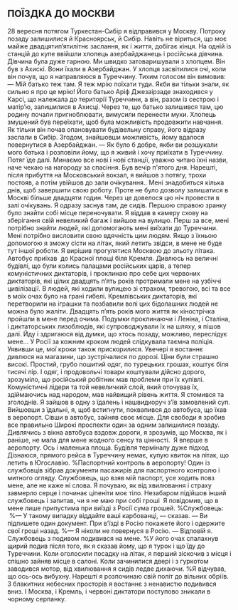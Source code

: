 ## ПОЇЗДКА ДО МОСКВИ

28 вересня потягом Туркестан-Сибір я відправився у Москву.
Потроху позаду залишилися й Красноярськ, й Сибір.
Навіть не віриться, що моє майже двадцятип’ятилітнє заслання, як і життя, добігає кінця.
На одній із станцій до купе ввійшли хлопець азербайджанець і російська дівчина.
Дівчина була дуже гарною.
Ми швидко затоваришували з хлопцем.
Він був з Ахискі.
Вони їхали в Азербайджан.
У хлопця засвітилися очі, коли він почув, що я направляюся в Туреччину.
Тихим голосом він вимовив:
— Мій батько теж там.
Я теж мрію поїхати туди.
Якби ви тільки знали, як сильно я про це мрію!
Його батько Аріф Джезаірзаде знаходився у Карсі, що належала до території Туреччини, а він, разом із сестрою і матір’ю, залишилися в Ахисці.
Через те, що батько залишився там, цю родину почали пригноблювати, вимусили перенести муки.
Хлопець змушений був переїхати, щоб була можливість продовжити навчання.
Як тільки він почав опановувати будівельну справу, його відразу заслали в Сибір.
Згодом, знайшовши можливість, йому вдалося повернутися в Азербайджан.
— Як було б добре, якби ви розшукали мого батька і розповіли йому, що я живий і хочу приїхати в Туреччину.
Потяг їде далі.
Минаємо все нові і нові станції, уважно читаю їхні назви, наче чекаю на нагороду за спасіння.
Був вечір п'ятого дня.
Нарешті, після прибуття на Московський вокзал, я вийшов з потягу, трохи постояв, а потім увійшов до зали очікування..
Мені знадобиться кілька днів, щоб завершити свою роботу.
Проте не було дозволу залишатися в Москві більше двадцяти годин.
Через це довелося цю ніч провести в залі очікувань.
Я одразу заснув там, де сидів.
Першою справою зранку було знайти собі місце переночувати.
Я віддав в камеру схову на зберігання свій невеликий багаж і вийшов на вулицю.
Перш за все, мені потрібно знайти людей, які допомогають мені виїхати до Туреччини.
Мені потрібно висловити свою вдячність цим людям.
Якщо з їхньою допомогою я зможу сісти на літак, який летить звідси, в мене не буде тут іншої роботи.
Я вирішив прогулятися Москвою до зльоту літака.
Автобус приїхав  до Красної площі біля Кремля.
Дивлюсь на величні будівлі, що були колись палацами російських царів, а тепер комуністичних диктаторів, і проклинаю про себе цих червоних диктаторів, які цілих двадцять п’ять років протримали мене на узбіччі цивілізації.
В людей, які ходили вулицею зі страхом, тревогою, всі та все в моїх очах було на грані гибелі.
Кремлівських диктаторів, які перетворили на іграшки та позбавили волі цих бідолашних людей не можна було жаліти.
Двадцять п’ять років мого життя як кінострічка пройшли в мене перед очима.
Подумки проклинаючи і Леніна, і Сталіна, і диктаторських лизоблюдів, які супроводжували їх на шляху, я пішов далі.
Йду і здригаюся від думки, що хтось позаду, можливо, переслідує мене...
У Росії за кожним кроком людей слідкувала таємна поліція.
Уявивши це, мої кроки також прискорилися.
Увечері я востаннє дивлюся на магазини, що зустрічалися по дорозі.
Ціни були страшно високі.
Простий, грубо пошитий одяг, по турецьких грошах, коштує біля тисячі лір.
І одяг, і продовольчі товари коштували дійсно дорого, зрозуміло, що російський робітник мав проблеми при їх купівлі.
Комуністичні лідери та той невеличкий слой, який оточував їх, здіймаючись над народом, мав найвищий рівень життя.
Я стомився та зголоднів.
Я зайшов в одну з їдалень і нашвидкоруч з’їв замовлений суп.
Вийшовши з їдальні, я, щоб встигнути, поквапився до автобуса, що їхав в аеропорт.
Сівши в автобус, зайняв своє місце.
Для свободи я зробив все правильно
Широкі проспекти один за одним залишилися позаду.
Дивлячись з вікна автобуса вздовж дороги, я зрозумів, що Москва, як і раніше, не мала для мене жодного сенсу та цінності. 
Я вперше в аеропорту.
Ось і маленька площа.
Будівля терміналу дуже підход
Дізнаюся, прямого рейса в Туреччину немає, купую квиток на літак, що летить в Югославію.
%Паспортний контроль в аеропорту!
Один із службовців зібрав документи пасажирів для паспортного контролю і митного огляду.
Службовець, що взяв мій паспорт, усе ходить повз мене, але не каже ні слова.
Я почуваю, як від хвилювання і страху завмерло серце і починає ціпеніти моє тіло.
Незабаром підійшов інший службовець і запитав, чи я не маю при собі гроші
 Я повідомив, що в мене лише припустима при виїзді з Росії сума грошей.
%Службовець:
 %— У такому випадку віддайте ваші карбованці, — сказав.
— Ви підпишете один документ.
При в’їзді в Росію покажете його і одержите свої гроші назад.
%— Я ніколи не повернуся в Росію. — Відповій я.
Службовець з подивом подивився на мене.
%У його очах спалахнув щирий подив після того, як я сказав йому, що я турок і що їду до Туреччини.
Коли оголосили посадку на літак, я перший зіскочив з місця і спішно зайняв місце в салоні.
Коли зачинилися двері і з гуркотом заводився мотор, від хвилювання я сидів ледве дихаючи.
%Я відчував, що ось-ось вибухну.
Нарешті я розпочинаю свій політ до вільних обріїв.
З блакитних небесних просторів я востаннє з ненавистю подивився вниз.
І Москва, і Кремль, і червоні диктатори поступово зникали в чорному серпанку.
